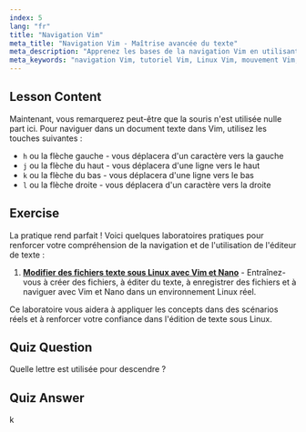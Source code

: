 ```yaml
---
index: 5
lang: "fr"
title: "Navigation Vim"
meta_title: "Navigation Vim - Maîtrise avancée du texte"
meta_description: "Apprenez les bases de la navigation Vim en utilisant les touches h, j, k, l. Comprenez les mouvements essentiels de Vim pour les débutants et améliorez vos compétences en ligne de commande Linux."
meta_keywords: "navigation Vim, tutoriel Vim, Linux Vim, mouvement Vim, bases Vim, Vim pour débutants, éditeur de texte Linux, guide Vim"
---
```


## Lesson Content

Maintenant, vous remarquerez peut-être que la souris n'est utilisée nulle part ici. Pour naviguer dans un document texte dans Vim, utilisez les touches suivantes :

- `h` ou la flèche gauche - vous déplacera d'un caractère vers la gauche
- `j` ou la flèche du haut - vous déplacera d'une ligne vers le haut
- `k` ou la flèche du bas - vous déplacera d'une ligne vers le bas
- `l` ou la flèche droite - vous déplacera d'un caractère vers la droite

## Exercise

La pratique rend parfait ! Voici quelques laboratoires pratiques pour renforcer votre compréhension de la navigation et de l'utilisation de l'éditeur de texte :

1. **[Modifier des fichiers texte sous Linux avec Vim et Nano](https://labex.io/fr/labs/comptia-edit-text-files-in-linux-with-vim-and-nano-591076)** - Entraînez-vous à créer des fichiers, à éditer du texte, à enregistrer des fichiers et à naviguer avec Vim et Nano dans un environnement Linux réel.

Ce laboratoire vous aidera à appliquer les concepts dans des scénarios réels et à renforcer votre confiance dans l'édition de texte sous Linux.

## Quiz Question

Quelle lettre est utilisée pour descendre ?

## Quiz Answer

k
